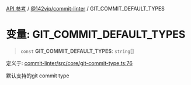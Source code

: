 [API 参考](../../../index.md) / [@142vip/commit-linter](../index.md) / GIT\_COMMIT\_DEFAULT\_TYPES

# 变量: GIT\_COMMIT\_DEFAULT\_TYPES

> `const` **GIT\_COMMIT\_DEFAULT\_TYPES**: `string`[]

定义于: [commit-linter/src/core/git-commit-type.ts:76](https://github.com/142vip/core-x/blob/d59cdcda9f62fc93dcb0efb54c66772997c75711/packages/commit-linter/src/core/git-commit-type.ts#L76)

默认支持的git commit type
